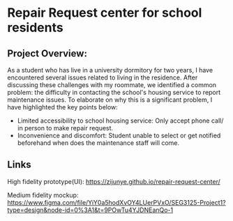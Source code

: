 # Repair Request center for school residents
## Project Overview: 
As a student who has live in a university dormitory for two years, I have encountered several
issues related to living in the residence. After discussing these challenges
with my roommate, we identified a common problem: the difficulty in contacting
the school's housing service to report maintenance issues. To elaborate on why
this is a significant problem, I have highlighted the key points below:

- Limited accessibility to school housing service: Only accept phone call/ in person to make repair request.
- Inconvenience and discomfort: Student unable to select or get notified beforehand when does the maintenance staff will come.

## Links 
High fidelity prototype(UI): https://zijunye.github.io/repair-request-center/

Medium fidelity mockup: https://www.figma.com/file/YiY0a5hodXvOY4LUerPVxO/SEG3125-Project1?type=design&node-id=0%3A1&t=9POwTu4YJDNEanQo-1
